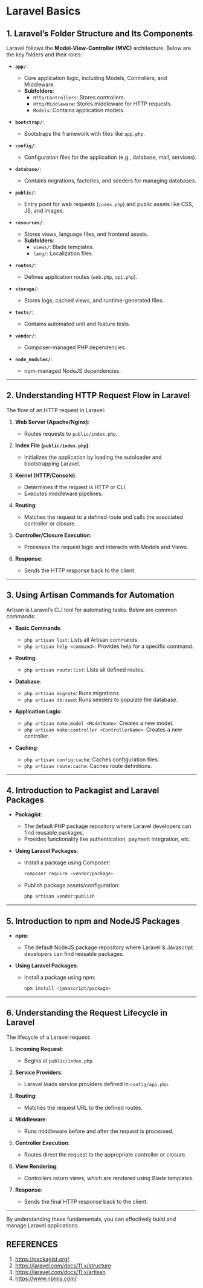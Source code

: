 # Laravel Basics

## 1. Laravel’s Folder Structure and Its Components
Laravel follows the **Model-View-Controller (MVC)** architecture. Below are the key folders and their roles:

- **`app/`**:
  - Core application logic, including Models, Controllers, and Middleware.
  - **Subfolders**:
    - `Http/Controllers`: Stores controllers.
    - `Http/Middleware`: Stores middleware for HTTP requests.
    - `Models`: Contains application models.

- **`bootstrap/`**:
  - Bootstraps the framework with files like `app.php`.

- **`config/`**:
  - Configuration files for the application (e.g., database, mail, services).

- **`database/`**:
  - Contains migrations, factories, and seeders for managing databases.

- **`public/`**:
  - Entry point for web requests (`index.php`) and public assets like CSS, JS, and images.

- **`resources/`**:
  - Stores views, language files, and frontend assets.
  - **Subfolders**:
    - `views/`: Blade templates.
    - `lang/`: Localization files.

- **`routes/`**:
  - Defines application routes (`web.php`, `api.php`).

- **`storage/`**:
  - Stores logs, cached views, and runtime-generated files.

- **`tests/`**:
  - Contains automated unit and feature tests.

- **`vendor/`**:
  - Composer-managed PHP dependencies.

- **`node_modules/`**:
  - npm-managed NodeJS dependencies.

---

## 2. Understanding HTTP Request Flow in Laravel
The flow of an HTTP request in Laravel:

1. **Web Server (Apache/Nginx)**:
   - Routes requests to `public/index.php`.

2. **Index File (`public/index.php`)**:
   - Initializes the application by loading the autoloader and bootstrapping Laravel.

3. **Kernel (HTTP/Console)**:
   - Determines if the request is HTTP or CLI.
   - Executes middleware pipelines.

4. **Routing**:
   - Matches the request to a defined route and calls the associated controller or closure.

5. **Controller/Closure Execution**:
   - Processes the request logic and interacts with Models and Views.

6. **Response**:
   - Sends the HTTP response back to the client.

---

## 3. Using Artisan Commands for Automation
Artisan is Laravel’s CLI tool for automating tasks. Below are common commands:

- **Basic Commands**:
  - `php artisan list`: Lists all Artisan commands.
  - `php artisan help <command>`: Provides help for a specific command.

- **Routing**:
  - `php artisan route:list`: Lists all defined routes.

- **Database**:
  - `php artisan migrate`: Runs migrations.
  - `php artisan db:seed`: Runs seeders to populate the database.

- **Application Logic**:
  - `php artisan make:model <ModelName>`: Creates a new model.
  - `php artisan make:controller <ControllerName>`: Creates a new controller.

- **Caching**:
  - `php artisan config:cache`: Caches configuration files.
  - `php artisan route:cache`: Caches route definitions.

---

## 4. Introduction to Packagist and Laravel Packages
- **Packagist**:
  - The default PHP package repository where Laravel developers can find reusable packages.
  - Provides functionality like authentication, payment integration, etc.

- **Using Laravel Packages**:
  - Install a package using Composer:
    ```bash
    composer require <vendor/package>
    ```
  - Publish package assets/configuration:
    ```bash
    php artisan vendor:publish
    ```

---

## 5. Introduction to npm and NodeJS Packages
- **npm**:
  - The default NodeJS package repository where Laravel & Javascript developers can find reusable packages.

- **Using Laravel Packages**:
  - Install a package using npm:
    ```bash
    npm install <javascript/package>
    ```

---

## 6. Understanding the Request Lifecycle in Laravel
The lifecycle of a Laravel request:

1. **Incoming Request**:
   - Begins at `public/index.php`.

2. **Service Providers**:
   - Laravel loads service providers defined in `config/app.php`.

3. **Routing**:
   - Matches the request URL to the defined routes.

4. **Middleware**:
   - Runs middleware before and after the request is processed.

5. **Controller Execution**:
   - Routes direct the request to the appropriate controller or closure.

6. **View Rendering**:
   - Controllers return views, which are rendered using Blade templates.

7. **Response**:
   - Sends the final HTTP response back to the client.

---

By understanding these fundamentals, you can effectively build and manage Laravel applications.


## REFERENCES
1. https://packagist.org/
2. https://laravel.com/docs/11.x/structure
3. https://laravel.com/docs/11.x/artisan
4. https://www.npmjs.com/
